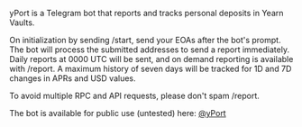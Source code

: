 yPort is a Telegram bot that reports and tracks personal deposits in Yearn Vaults.

On initialization by sending /start, send your EOAs after the bot's prompt. The bot will process the submitted addresses to send a report immediately. Daily reports at 0000 UTC will be sent, and on demand reporting is available with /report. A maximum history of seven days will be tracked for 1D and 7D changes in APRs and USD values.

To avoid multiple RPC and API requests, please don't spam /report.

The bot is available for public use (untested) here: [@yPort](https://t.me/yPortBot)
